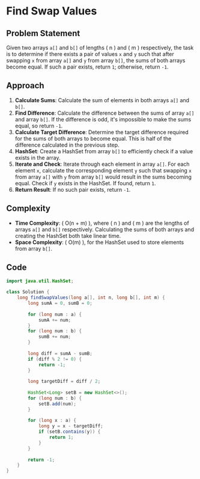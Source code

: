 # Find Swap Values

## Problem Statement
Given two arrays `a[]` and `b[]` of lengths \( n \) and \( m \) respectively, the task is to determine if there exists a pair of values `x` and `y` such that after swapping `x` from array `a[]` and `y` from array `b[]`, the sums of both arrays become equal. If such a pair exists, return `1`; otherwise, return `-1`.

## Approach
1. **Calculate Sums**: Calculate the sum of elements in both arrays `a[]` and `b[]`.
2. **Find Difference**: Calculate the difference between the sums of array `a[]` and array `b[]`. If the difference is odd, it's impossible to make the sums equal, so return `-1`.
3. **Calculate Target Difference**: Determine the target difference required for the sums of both arrays to become equal. This is half of the difference calculated in the previous step.
4. **HashSet**: Create a HashSet from array `b[]` to efficiently check if a value exists in the array.
5. **Iterate and Check**: Iterate through each element in array `a[]`. For each element `x`, calculate the corresponding element `y` such that swapping `x` from array `a[]` with `y` from array `b[]` would result in the sums becoming equal. Check if `y` exists in the HashSet. If found, return `1`.
6. **Return Result**: If no such pair exists, return `-1`.

## Complexity
- **Time Complexity**: \( O(n + m) \), where \( n \) and \( m \) are the lengths of arrays `a[]` and `b[]` respectively. Calculating the sums of both arrays and creating the HashSet both take linear time.
- **Space Complexity**: \( O(m) \), for the HashSet used to store elements from array `b[]`.

## Code
```java
import java.util.HashSet;

class Solution {
    long findSwapValues(long a[], int n, long b[], int m) {
        long sumA = 0, sumB = 0;
        
        for (long num : a) {
            sumA += num;
        }
        for (long num : b) {
            sumB += num;
        }
        
        long diff = sumA - sumB;
        if (diff % 2 != 0) {
            return -1;
        }
        
        long targetDiff = diff / 2;
        
        HashSet<Long> setB = new HashSet<>();
        for (long num : b) {
            setB.add(num);
        }
        
        for (long x : a) {
            long y = x - targetDiff;
            if (setB.contains(y)) {
                return 1;
            }
        }
        
        return -1;
    }
}
